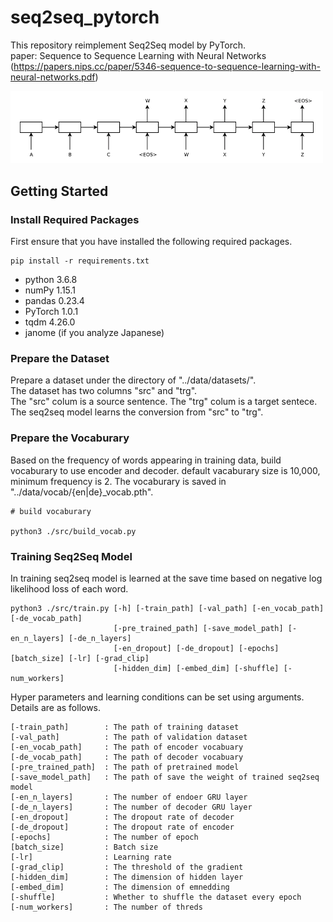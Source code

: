 # seq2seq_pytorch
This repository reimplement Seq2Seq model by PyTorch.  
paper: Sequence to Sequence Learning with Neural Networks  
(https://papers.nips.cc/paper/5346-sequence-to-sequence-learning-with-neural-networks.pdf)

<img src="./demo/model.png" margin="50" width="500" title="model"> 

## Getting Started

### Install Required Packages
First ensure that you have installed the following required packages.  
```
pip install -r requirements.txt
```

- python 3.6.8
- numPy 1.15.1
- pandas 0.23.4
- PyTorch 1.0.1
- tqdm 4.26.0
- janome (if you analyze Japanese)

### Prepare the Dataset
Prepare a dataset under the directory of "../data/datasets/".  
The dataset has two columns "src" and "trg".  
The "src" colum is a source sentence. The "trg" colum is a target sentece.  
The seq2seq model learns the conversion from "src" to "trg".

### Prepare the Vocaburary
Based on the frequency of words appearing in training data, build vocaburary to use encoder and decoder. default vacaburary size is 10,000, minimum frequency is 2.
The vocaburary is saved in "../data/vocab/{en|de}_vocab.pth".

```
# build vocaburary

python3 ./src/build_vocab.py
```

### Training Seq2Seq Model
In training seq2seq model is learned at the save time based on negative log likelihood loss of each word.

```
python3 ./src/train.py [-h] [-train_path] [-val_path] [-en_vocab_path] [-de_vocab_path]
                       [-pre_trained_path] [-save_model_path] [-en_n_layers] [-de_n_layers]
                       [-en_dropout] [-de_dropout] [-epochs] [batch_size] [-lr] [-grad_clip]
                       [-hidden_dim] [-embed_dim] [-shuffle] [-num_workers]
``` 

Hyper parameters and learning conditions can be set using arguments. Details are as follows.
```
[-train_path]        : The path of training dataset
[-val_path]          : The path of validation dataset
[-en_vocab_path]     : The path of encoder vocabuary
[-de_vocab_path]     : The path of decoder vocabuary
[-pre_trained_path]  : The path of pretrained model
[-save_model_path]   : The path of save the weight of trained seq2seq model
[-en_n_layers]       : The number of endoer GRU layer
[-de_n_layers]       : The number of decoder GRU layer
[-en_dropout]        : The dropout rate of decoder
[-de_dropout]        : The dropout rate of encoder
[-epochs]            : The number of epoch
[batch_size]         : Batch size
[-lr]                : Learning rate
[-grad_clip]         : The threshold of the gradient
[-hidden_dim]        : The dimension of hidden layer
[-embed_dim]         : The dimension of emnedding
[-shuffle]           : Whether to shuffle the dataset every epoch
[-num_workers]       : The number of threds
```